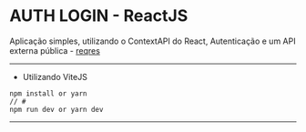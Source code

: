 # AUTH LOGIN - ReactJS

Aplicação simples, utilizando o ContextAPI do React, Autenticação e um API externa pública - [reqres](https://reqres.in/)

<hr>

- Utilizando ViteJS

```
npm install or yarn
// #
npm run dev or yarn dev
```

<hr>
